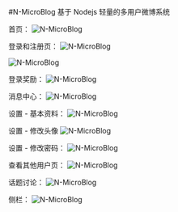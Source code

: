 #N-MicroBlog
基于 Nodejs 轻量的多用户微博系统

首页：
![N-MicroBlog](test/z1.png)

登录和注册页：
![N-MicroBlog](test/z2.png)

![N-MicroBlog](test/z3.png)

登录奖励：
![N-MicroBlog](test/z4.png)

消息中心：
![N-MicroBlog](test/z5.png)

设置 - 基本资料：
![N-MicroBlog](test/z6.png)

设置 - 修改头像
![N-MicroBlog](test/z7.png)

设置 - 修改密码：
![N-MicroBlog](test/z8.png)

查看其他用户页：
![N-MicroBlog](test/z9.png)

话题讨论：
![N-MicroBlog](test/z10.png)

侧栏：
![N-MicroBlog](test/z11.png)